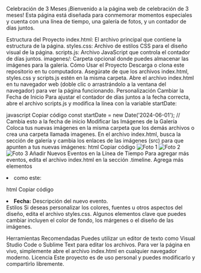 Celebración de 3 Meses
¡Bienvenido a la página web de celebración de 3 meses! Esta página está diseñada para conmemorar momentos especiales y cuenta con una línea de tiempo, una galería de fotos, y un contador de días juntos.

Estructura del Proyecto
index.html: El archivo principal que contiene la estructura de la página.
styles.css: Archivo de estilos CSS para el diseño visual de la página.
scripts.js: Archivo JavaScript que controla el contador de días juntos.
imagenes/: Carpeta opcional donde puedes almacenar las imágenes para la galería.
Cómo Usar el Proyecto
Descarga o clona este repositorio en tu computadora.
Asegúrate de que los archivos index.html, styles.css y scripts.js estén en la misma carpeta.
Abre el archivo index.html en tu navegador web (doble clic o arrastrándolo a la ventana del navegador) para ver la página funcionando.
Personalización
Cambiar la Fecha de Inicio
Para ajustar el contador de días juntos a la fecha correcta, abre el archivo scripts.js y modifica la línea con la variable startDate:

javascript
Copiar código
const startDate = new Date('2024-06-01'); // Cambia esto a la fecha de inicio
Modificar las Imágenes de la Galería
Coloca tus nuevas imágenes en la misma carpeta que los demás archivos o crea una carpeta llamada imagenes.
En el archivo index.html, busca la sección de galería y cambia los enlaces de las imágenes (src) para que apunten a tus nuevas imágenes:
html
Copiar código
<img src="imagenes/foto1.jpg" alt="Foto 1">
<img src="imagenes/foto2.jpg" alt="Foto 2">
<img src="imagenes/foto3.jpg" alt="Foto 3">
Añadir Nuevos Eventos en la Línea de Tiempo
Para agregar más eventos, edita el archivo index.html en la sección .timeline. Agrega más elementos <li> como este:

html
Copiar código
<li><strong>Fecha:</strong> Descripción del nuevo evento.</li>
Estilos
Si deseas personalizar los colores, fuentes u otros aspectos del diseño, edita el archivo styles.css. Algunos elementos clave que puedes cambiar incluyen el color de fondo, los márgenes o el diseño de las imágenes.

Herramientas Recomendadas
Puedes utilizar un editor de texto como Visual Studio Code o Sublime Text para editar los archivos.
Para ver la página en vivo, simplemente abre el archivo index.html en cualquier navegador moderno.
Licencia
Este proyecto es de uso personal y puedes modificarlo y compartirlo libremente.

